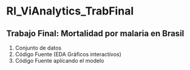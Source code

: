 # RI_ViAnalytics_TrabFinal
## Trabajo Final: Mortalidad por malaria en Brasil
1) Conjunto de datos
2) Código Fuente (EDA Gráficos interactivos)
3) Código Fuente aplicando el modelo 
